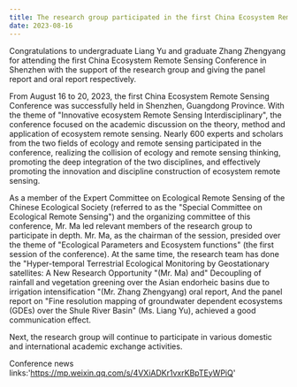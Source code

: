 ```yaml
---
title: The research group participated in the first China Ecosystem Remote Sensing Conference
date: 2023-08-16
---
```


Congratulations to undergraduate Liang Yu and graduate Zhang Zhengyang for attending the first China Ecosystem Remote Sensing Conference in Shenzhen with the support of the research group and giving the panel report and oral report respectively.

<!--more-->

From August 16 to 20, 2023, the first China Ecosystem Remote Sensing Conference was successfully held in Shenzhen, Guangdong Province. With the theme of "Innovative ecosystem Remote Sensing Interdisciplinary", the conference focused on the academic discussion on the theory, method and application of ecosystem remote sensing. Nearly 600 experts and scholars from the two fields of ecology and remote sensing participated in the conference, realizing the collision of ecology and remote sensing thinking, promoting the deep integration of the two disciplines, and effectively promoting the innovation and discipline construction of ecosystem remote sensing.

As a member of the Expert Committee on Ecological Remote Sensing of the Chinese Ecological Society (referred to as the "Special Committee on Ecological Remote Sensing") and the organizing committee of this conference, Mr. Ma led relevant members of the research group to participate in depth. Mr. Ma, as the chairman of the session, presided over the theme of "Ecological Parameters and Ecosystem functions" (the first session of the conference). At the same time, the research team has done the "Hyper-temporal Terrestrial Ecological Monitoring by Geostationary satellites: A New Research Opportunity "(Mr. Ma) and" Decoupling of rainfall and vegetation greening over the Asian endorheic basins due to irrigation intensification "(Mr. Zhang Zhengyang) oral report, And the panel report on "Fine resolution mapping of groundwater dependent ecosystems (GDEs) over the Shule River Basin" (Ms. Liang Yu), achieved a good communication effect.

Next, the research group will continue to participate in various domestic and international academic exchange activities.

Conference news links:'https://mp.weixin.qq.com/s/4VXiADKr1vxrKBpTEyWPiQ'
